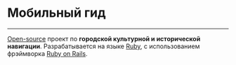 Мобильный гид
============
***

[Open-source](http://ru.wikipedia.org/wiki/%D0%9E%D1%82%D0%BA%D1%80%D1%8B%D1%82%D0%BE%D0%B5_%D0%BF%D1%80%D0%BE%D0%B3%D1%80%D0%B0%D0%BC%D0%BC%D0%BD%D0%BE%D0%B5_%D0%BE%D0%B1%D0%B5%D1%81%D0%BF%D0%B5%D1%87%D0%B5%D0%BD%D0%B8%D0%B5) проект по **городской культурной и исторической навигации**.
Разрабатывается на языке [Ruby](http://www.ruby-lang.org/en/), с использованием фрэймворка [Ruby on Rails](http://rubyonrails.org/).

